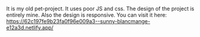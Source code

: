 It is my old pet-project. It uses poor JS and css. The design of the project is entirely mine. Also the design is responsive.
You can visit it here: https://62c197fe9b23fa0f96e009a3--sunny-blancmange-e12a3d.netlify.app/
